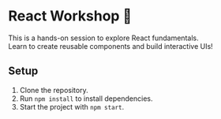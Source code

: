 # React Workshop 🚀

This is a hands-on session to explore React fundamentals.  
Learn to create reusable components and build interactive UIs!

## Setup
1. Clone the repository.
2. Run `npm install` to install dependencies.
3. Start the project with `npm start`.
